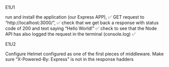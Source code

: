 E1U1

run and install the application (our Express APP), ✅
GET request to “http://localhost:3000/”, ✅
check that we get back a response with status code of 200 and text saying “Hello World!” ✅
check to see that the Node API has also logged the request in the terminal (console.log) ✅

E1U2

Configure Helmet configured as one of the first pieces of middleware.
Make sure “X-Powered-By: Express” is not  in the response hadders